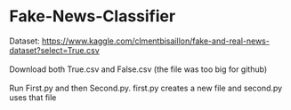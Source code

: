 # Fake-News-Classifier

Dataset: https://www.kaggle.com/clmentbisaillon/fake-and-real-news-dataset?select=True.csv
<br><br>
Download both True.csv and False.csv (the file was too big for github)
<br><br>
Run First.py and then Second.py. first.py creates a new file and second.py uses that file

